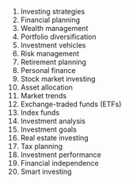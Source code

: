 1. Investing strategies
2. Financial planning
3. Wealth management
4. Portfolio diversification
5. Investment vehicles
6. Risk management
7. Retirement planning
8. Personal finance
9. Stock market investing
10. Asset allocation
11. Market trends
12. Exchange-traded funds (ETFs)
13. Index funds
14. Investment analysis
15. Investment goals
16. Real estate investing
17. Tax planning
18. Investment performance
19. Financial independence
20. Smart investing
